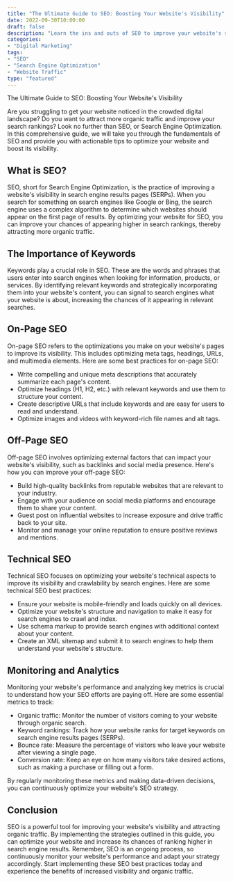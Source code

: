 ```yaml
---
title: "The Ultimate Guide to SEO: Boosting Your Website's Visibility"
date: 2022-09-30T10:00:00
draft: false
description: "Learn the ins and outs of SEO to improve your website's search rankings and attract more organic traffic."
categories:
- "Digital Marketing"
tags:
- "SEO"
- "Search Engine Optimization"
- "Website Traffic"
type: "featured"
---
```


The Ultimate Guide to SEO: Boosting Your Website's Visibility

Are you struggling to get your website noticed in the crowded digital landscape? Do you want to attract more organic traffic and improve your search rankings? Look no further than SEO, or Search Engine Optimization. In this comprehensive guide, we will take you through the fundamentals of SEO and provide you with actionable tips to optimize your website and boost its visibility. 

## What is SEO?

SEO, short for Search Engine Optimization, is the practice of improving a website's visibility in search engine results pages (SERPs). When you search for something on search engines like Google or Bing, the search engine uses a complex algorithm to determine which websites should appear on the first page of results. By optimizing your website for SEO, you can improve your chances of appearing higher in search rankings, thereby attracting more organic traffic.

## The Importance of Keywords

Keywords play a crucial role in SEO. These are the words and phrases that users enter into search engines when looking for information, products, or services. By identifying relevant keywords and strategically incorporating them into your website's content, you can signal to search engines what your website is about, increasing the chances of it appearing in relevant searches.

## On-Page SEO

On-page SEO refers to the optimizations you make on your website's pages to improve its visibility. This includes optimizing meta tags, headings, URLs, and multimedia elements. Here are some best practices for on-page SEO:

- Write compelling and unique meta descriptions that accurately summarize each page's content.
- Optimize headings (H1, H2, etc.) with relevant keywords and use them to structure your content.
- Create descriptive URLs that include keywords and are easy for users to read and understand.
- Optimize images and videos with keyword-rich file names and alt tags.

## Off-Page SEO

Off-page SEO involves optimizing external factors that can impact your website's visibility, such as backlinks and social media presence. Here's how you can improve your off-page SEO:

- Build high-quality backlinks from reputable websites that are relevant to your industry.
- Engage with your audience on social media platforms and encourage them to share your content.
- Guest post on influential websites to increase exposure and drive traffic back to your site.
- Monitor and manage your online reputation to ensure positive reviews and mentions.

## Technical SEO

Technical SEO focuses on optimizing your website's technical aspects to improve its visibility and crawlability by search engines. Here are some technical SEO best practices:

- Ensure your website is mobile-friendly and loads quickly on all devices.
- Optimize your website's structure and navigation to make it easy for search engines to crawl and index.
- Use schema markup to provide search engines with additional context about your content.
- Create an XML sitemap and submit it to search engines to help them understand your website's structure.

## Monitoring and Analytics

Monitoring your website's performance and analyzing key metrics is crucial to understand how your SEO efforts are paying off. Here are some essential metrics to track:

- Organic traffic: Monitor the number of visitors coming to your website through organic search.
- Keyword rankings: Track how your website ranks for target keywords on search engine results pages (SERPs).
- Bounce rate: Measure the percentage of visitors who leave your website after viewing a single page.
- Conversion rate: Keep an eye on how many visitors take desired actions, such as making a purchase or filling out a form.

By regularly monitoring these metrics and making data-driven decisions, you can continuously optimize your website's SEO strategy.

## Conclusion

SEO is a powerful tool for improving your website's visibility and attracting organic traffic. By implementing the strategies outlined in this guide, you can optimize your website and increase its chances of ranking higher in search engine results. Remember, SEO is an ongoing process, so continuously monitor your website's performance and adapt your strategy accordingly. Start implementing these SEO best practices today and experience the benefits of increased visibility and organic traffic.
